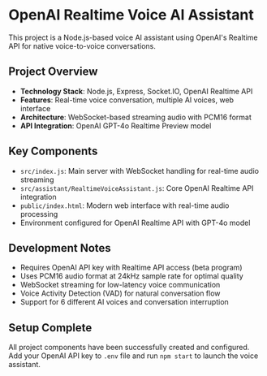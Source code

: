 # OpenAI Realtime Voice AI Assistant

This project is a Node.js-based voice AI assistant using OpenAI's Realtime API for native voice-to-voice conversations.

## Project Overview

- **Technology Stack**: Node.js, Express, Socket.IO, OpenAI Realtime API
- **Features**: Real-time voice conversation, multiple AI voices, web interface
- **Architecture**: WebSocket-based streaming audio with PCM16 format
- **API Integration**: OpenAI GPT-4o Realtime Preview model

## Key Components

- `src/index.js`: Main server with WebSocket handling for real-time audio streaming
- `src/assistant/RealtimeVoiceAssistant.js`: Core OpenAI Realtime API integration
- `public/index.html`: Modern web interface with real-time audio processing
- Environment configured for OpenAI Realtime API with GPT-4o model

## Development Notes

- Requires OpenAI API key with Realtime API access (beta program)
- Uses PCM16 audio format at 24kHz sample rate for optimal quality
- WebSocket streaming for low-latency voice communication
- Voice Activity Detection (VAD) for natural conversation flow
- Support for 6 different AI voices and conversation interruption

## Setup Complete

All project components have been successfully created and configured. Add your OpenAI API key to `.env` file and run `npm start` to launch the voice assistant.
